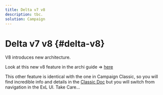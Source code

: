 ```yaml
---
title: Delta v7 v8
description: tbc.
solution: Campaign 
---
```


# Delta v7 v8 {#delta-v8}

V8 introduces new architecture.

Look at this new v8 feature in the archi guide => [here](../../architecture/architecture-v8.md)

This other feature is identical with the one in Campaign Classic, so you will find incredible info and details in the [Classic Doc](../../../v7/production/using/administration.md) but you will switch from navigation in the ExL UI. Take Care...